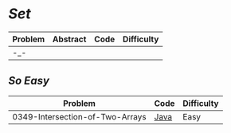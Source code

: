 # *Set*

|Problem|Abstract|Code|Difficulty|
| --- | --- | --- | --- |
|-_-||[](./LeetCode/Java/-_-/src)||

## *So Easy*
|Problem|Code|Difficulty|
| --- | --- | --- |
|0349-Intersection-of-Two-Arrays|[Java](./LeetCode/Java/0349-Intersection-of-Two-Arrays/src)|Easy|
